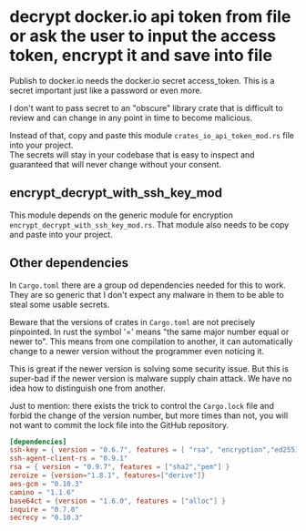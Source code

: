 <!-- markdownlint-disable MD041 -->
[//]: # (auto_md_to_doc_comments segment start A)

# decrypt docker.io api token from file or ask the user to input the access token, encrypt it and save into file

Publish to docker.io needs the docker.io secret access_token. This is a secret important just like a password or even more.  

I don't want to pass secret to an "obscure" library crate that is difficult to review and can change in any point in time to become malicious.  

Instead of that, copy and paste this module `crates_io_api_token_mod.rs` file into your project.  
The secrets will stay in your codebase that is easy to inspect and guaranteed that will never change without your consent.  

## encrypt_decrypt_with_ssh_key_mod

This module depends on the generic module for encryption `encrypt_decrypt_with_ssh_key_mod.rs`. That module also needs to be copy and paste into your project.

## Other dependencies

In `Cargo.toml` there are a group od dependencies needed for this to work. They are so generic that I don't expect any malware in them to be able to steal some usable secrets.  

Beware that the versions of crates in `Cargo.toml` are not precisely pinpointed. In rust the symbol '=' means "the same major number equal or newer to". This means from one compilation to another, it can automatically change to a newer version without the programmer even noticing it.

This is great if the newer version is solving some security issue. But this is super-bad if the newer version is malware supply chain attack. We have no idea how to distinguish one from another.

Just to mention: there exists the trick to control the `Cargo.lock` file and forbid the change of the version number, but more times than not, you will not want to commit the lock file into the GitHub repository.

```toml
[dependencies]
ssh-key = { version = "0.6.7", features = [ "rsa", "encryption","ed25519"] }
ssh-agent-client-rs = "0.9.1"
rsa = { version = "0.9.7", features = ["sha2","pem"] }
zeroize = {version="1.8.1", features=["derive"]}
aes-gcm = "0.10.3"
camino = "1.1.6"
base64ct = {version = "1.6.0", features = ["alloc"] }
inquire = "0.7.0"
secrecy = "0.10.3"
```

[//]: # (auto_md_to_doc_comments segment end A)
